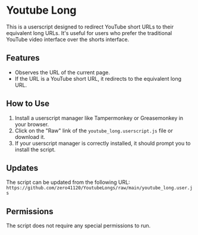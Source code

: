 # Youtube Long

This is a userscript designed to redirect YouTube short URLs to their equivalent long URLs. It's useful for users who prefer the traditional YouTube video interface over the shorts interface.

## Features

- Observes the URL of the current page.
- If the URL is a YouTube short URL, it redirects to the equivalent long URL.

## How to Use

1. Install a userscript manager like Tampermonkey or Greasemonkey in your browser.
2. Click on the "Raw" link of the `youtube_long.userscript.js` file or download it.
3. If your userscript manager is correctly installed, it should prompt you to install the script.

## Updates

The script can be updated from the following URL: `https://github.com/zero41120/YoutubeLongs/raw/main/youtube_long.user.js`

## Permissions

The script does not require any special permissions to run.
